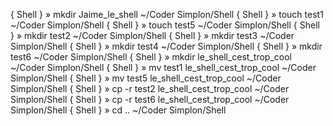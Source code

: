 { Shell }  » mkdir Jaime_le_shell					    ~/Coder Simplon/Shell
{ Shell }  » touch test1                                                    ~/Coder Simplon/Shell
{ Shell }  » touch test5                                                    ~/Coder Simplon/Shell
{ Shell }  » mkdir test2                                                    ~/Coder Simplon/Shell
{ Shell }  » mkdir test3                                                    ~/Coder Simplon/Shell
{ Shell }  » mkdir test4                                                    ~/Coder Simplon/Shell
{ Shell }  » mkdir test6                                                    ~/Coder Simplon/Shell
{ Shell }  » mkdir le_shell_cest_trop_cool                                  ~/Coder Simplon/Shell
{ Shell }  » mv test1 le_shell_cest_trop_cool                               ~/Coder Simplon/Shell
{ Shell }  » mv test5 le_shell_cest_trop_cool                               ~/Coder Simplon/Shell
{ Shell }  » cp -r test2 le_shell_cest_trop_cool                            ~/Coder Simplon/Shell
{ Shell }  » cp -r test6 le_shell_cest_trop_cool                            ~/Coder Simplon/Shell
{ Shell }  » cd ..                                                          ~/Coder Simplon/Shell
